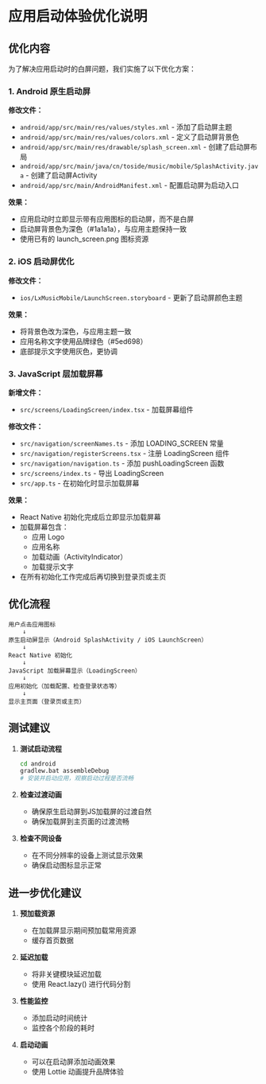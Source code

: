 # 应用启动体验优化说明

## 优化内容

为了解决应用启动时的白屏问题，我们实施了以下优化方案：

### 1. Android 原生启动屏

**修改文件：**
- `android/app/src/main/res/values/styles.xml` - 添加了启动屏主题
- `android/app/src/main/res/values/colors.xml` - 定义了启动屏背景色
- `android/app/src/main/res/drawable/splash_screen.xml` - 创建了启动屏布局
- `android/app/src/main/java/cn/toside/music/mobile/SplashActivity.java` - 创建了启动屏Activity
- `android/app/src/main/AndroidManifest.xml` - 配置启动屏为启动入口

**效果：**
- 应用启动时立即显示带有应用图标的启动屏，而不是白屏
- 启动屏背景色为深色（#1a1a1a），与应用主题保持一致
- 使用已有的 launch_screen.png 图标资源

### 2. iOS 启动屏优化

**修改文件：**
- `ios/LxMusicMobile/LaunchScreen.storyboard` - 更新了启动屏颜色主题

**效果：**
- 将背景色改为深色，与应用主题一致
- 应用名称文字使用品牌绿色（#5ed698）
- 底部提示文字使用灰色，更协调

### 3. JavaScript 层加载屏幕

**新增文件：**
- `src/screens/LoadingScreen/index.tsx` - 加载屏幕组件

**修改文件：**
- `src/navigation/screenNames.ts` - 添加 LOADING_SCREEN 常量
- `src/navigation/registerScreens.tsx` - 注册 LoadingScreen 组件
- `src/navigation/navigation.ts` - 添加 pushLoadingScreen 函数
- `src/screens/index.ts` - 导出 LoadingScreen
- `src/app.ts` - 在初始化时显示加载屏幕

**效果：**
- React Native 初始化完成后立即显示加载屏幕
- 加载屏幕包含：
  - 应用 Logo
  - 应用名称
  - 加载动画（ActivityIndicator）
  - 加载提示文字
- 在所有初始化工作完成后再切换到登录页或主页

## 优化流程

```
用户点击应用图标
    ↓
原生启动屏显示（Android SplashActivity / iOS LaunchScreen）
    ↓
React Native 初始化
    ↓
JavaScript 加载屏幕显示（LoadingScreen）
    ↓
应用初始化（加载配置、检查登录状态等）
    ↓
显示主页面（登录页或主页）
```

## 测试建议

1. **测试启动流程**
   ```bash
   cd android
   gradlew.bat assembleDebug
   # 安装并启动应用，观察启动过程是否流畅
   ```

2. **检查过渡动画**
   - 确保原生启动屏到JS加载屏的过渡自然
   - 确保加载屏到主页面的过渡流畅

3. **检查不同设备**
   - 在不同分辨率的设备上测试显示效果
   - 确保启动图标显示正常

## 进一步优化建议

1. **预加载资源**
   - 在加载屏显示期间预加载常用资源
   - 缓存首页数据

2. **延迟加载**
   - 将非关键模块延迟加载
   - 使用 React.lazy() 进行代码分割

3. **性能监控**
   - 添加启动时间统计
   - 监控各个阶段的耗时

4. **启动动画**
   - 可以在启动屏添加动画效果
   - 使用 Lottie 动画提升品牌体验

